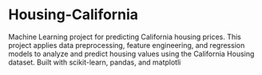 # Housing-California
Machine Learning project for predicting California housing prices. This project applies data preprocessing, feature engineering, and regression models to analyze and predict housing values using the California Housing dataset. Built with scikit-learn, pandas, and matplotli
